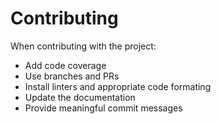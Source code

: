 # Contributing

When contributing with the project:

- Add code coverage
- Use branches and PRs
- Install linters and appropriate code formating
- Update the documentation
- Provide meaningful commit messages